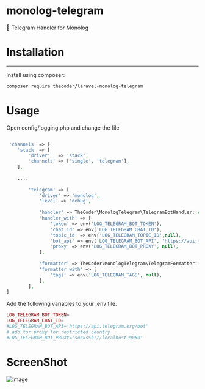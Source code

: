 

monolog-telegram
=============

🔔 Telegram Handler for Monolog


# Installation
-----------
Install using composer:

```bash
composer require thecoder/laravel-monolog-telegram  
```

# Usage
Open config/logging.php and change the file

```php

 'channels' => [
    'stack' => [
        'driver'   => 'stack',
        'channels' => ['single', 'telegram'],
    ],
    
    ....
    
        'telegram' => [
            'driver' => 'monolog',
            'level' => 'debug',
            
            'handler' => TheCoder\MonologTelegram\TelegramBotHandler::class,
            'handler_with' => [
                'token' => env('LOG_TELEGRAM_BOT_TOKEN'),
                'chat_id' => env('LOG_TELEGRAM_CHAT_ID'),
                'topic_id' => env('LOG_TELEGRAM_TOPIC_ID',null),
                'bot_api' => env('LOG_TELEGRAM_BOT_API', 'https://api.telegram.org/bot'),
                'proxy' => env('LOG_TELEGRAM_BOT_PROXY', null),
            ],
            
            'formatter' => TheCoder\MonologTelegram\TelegramFormatter::class,
            'formatter_with' => [
                'tags' => env('LOG_TELEGRAM_TAGS', null),
            ],            
        ],
]

```

Add the following variables to your .env file.

```php
LOG_TELEGRAM_BOT_TOKEN=
LOG_TELEGRAM_CHAT_ID=
#LOG_TELEGRAM_BOT_API='https://api.telegram.org/bot'
# add tor proxy for restricted country
#LOG_TELEGRAM_BOT_PROXY='socks5h://localhost:9050'
```
# ScreenShot

![image](https://user-images.githubusercontent.com/3877538/172431112-020d7a7c-f515-49bc-961a-3f63c9ff21af.png)

